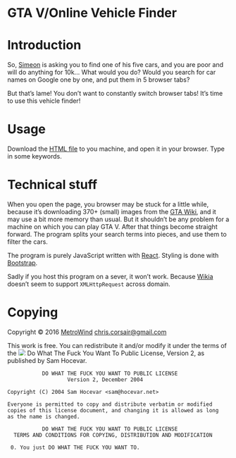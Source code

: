# GTA V/Online Vehicle Finder

# Introduction

So, [Simeon](http://gta.wikia.com/wiki/Simeon_Car_Export_Requests) is
asking you to find one of his five cars, and you are poor and will do
anything for 10k...  What would you do?  Would you search for car
names on Google one by one, and put them in 5 browser tabs?

But that’s lame!  You don’t want to constantly switch browser tabs!
It’s time to use this vehicle finder!

# Usage

Download the
[HTML file](https://github.com/MetroWind/gtav-vehicle-finder/raw/master/gtav-vehicle-finder.html)
to you machine, and open it in your browser.  Type in some keywords.

# Technical stuff

When you open the page, you browser may be stuck for a little while,
because it’s downloading 370+ (small) images from the
[GTA Wiki](http://gta.wikia.com/wiki/Vehicles_in_GTA_V), and it may
use a bit more memory than usual.  But it shouldn’t be any problem for
a machine on which you can play GTA V.  After that things become
straight forward.  The program splits your search terms into pieces,
and use them to filter the cars.

The program is purely JavaScript written with
[React](https://facebook.github.io/react/).  Styling is done with
[Bootstrap](http://getbootstrap.com).

Sadly if you host this program on a sever, it won’t work.  Because
[Wikia](http://wikia.com/) doesn’t seem to support `XMLHttpRequest`
across domain.

# Copying

Copyright © 2016 [MetroWind](https://github.com/MetroWind) <chris.corsair@gmail.com>

This work is free. You can redistribute it and/or modify it under the
terms of the <img
src="http://www.wtfpl.net/wp-content/uploads/2012/12/wtfpl.svg"
style="max-height: 1em;" /> Do What The Fuck You Want To Public
License, Version 2, as published by Sam Hocevar.

               DO WHAT THE FUCK YOU WANT TO PUBLIC LICENSE
                       Version 2, December 2004
   
    Copyright (C) 2004 Sam Hocevar <sam@hocevar.net>
   
    Everyone is permitted to copy and distribute verbatim or modified
    copies of this license document, and changing it is allowed as long
    as the name is changed.
   
               DO WHAT THE FUCK YOU WANT TO PUBLIC LICENSE
      TERMS AND CONDITIONS FOR COPYING, DISTRIBUTION AND MODIFICATION
   
     0. You just DO WHAT THE FUCK YOU WANT TO.
